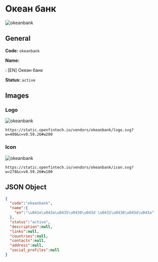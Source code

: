 
# Океан банк 
![okeanbank](https://static.openfintech.io/vendors/okeanbank/logo.svg?w=400&c=v0.59.26#w200)  

## General 
 
**Code:** `okeanbank` 
 
**Name:** 
 
:	[EN] Океан банк 
 
**Status:** `active` 
 

## Images 

### Logo 
 
![okeanbank](https://static.openfintech.io/vendors/okeanbank/logo.svg?w=400&c=v0.59.26#w200)  

```
https://static.openfintech.io/vendors/okeanbank/logo.svg?w=400&c=v0.59.26#w200
```  

### Icon 
 
![okeanbank](https://static.openfintech.io/vendors/okeanbank/icon.svg?w=278&c=v0.59.26#w100)  

```
https://static.openfintech.io/vendors/okeanbank/icon.svg?w=278&c=v0.59.26#w100
```  

## JSON Object 

```json
{
  "code":"okeanbank",
  "name":{
    "en":"\u041e\u043a\u0435\u0430\u043d \u0431\u0430\u043d\u043a"
  },
  "status":"active",
  "description":null,
  "links":null,
  "countries":null,
  "contacts":null,
  "address":null,
  "social_profiles":null
}
```  
